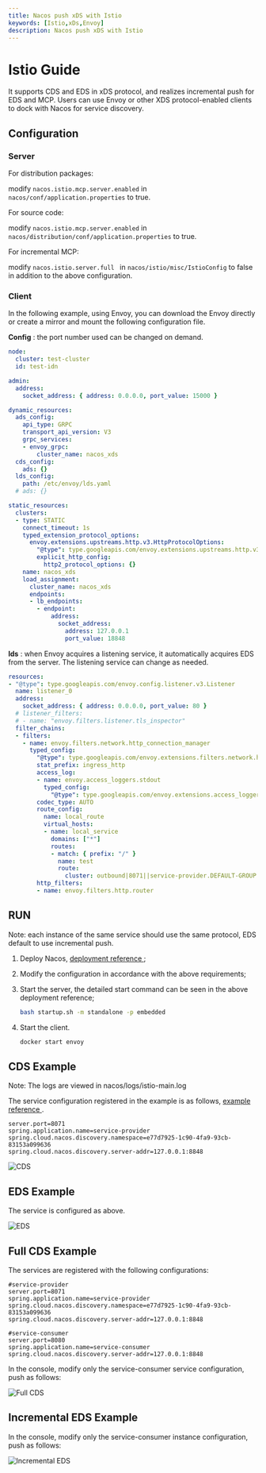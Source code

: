 ```yaml
---
title: Nacos push xDS with Istio
keywords: [Istio,xDs,Envoy]
description: Nacos push xDS with Istio
---
```

# Istio Guide

It supports CDS and EDS in xDS protocol, and realizes incremental push for EDS and MCP. Users can use Envoy or other XDS protocol-enabled clients to dock with Nacos for service discovery.

## Configuration

### Server

For distribution packages:

modify `nacos.istio.mcp.server.enabled` in `nacos/conf/application.properties` to true.

For source code:

modify `nacos.istio.mcp.server.enabled`  in `nacos/distribution/conf/application.properties` to true.

For incremental MCP:

modify `nacos.istio.server.full ` in  `nacos/istio/misc/IstioConfig`  to false in addition to the above configuration.

### Client

In the following example, using Envoy, you can download the Envoy directly or create a mirror and mount the following configuration file.

**Config** : the port number used can be changed on demand.

```yaml
node:
  cluster: test-cluster
  id: test-idn

admin:
  address:
    socket_address: { address: 0.0.0.0, port_value: 15000 }

dynamic_resources:
  ads_config:
    api_type: GRPC
    transport_api_version: V3
    grpc_services:
    - envoy_grpc:
        cluster_name: nacos_xds
  cds_config:
    ads: {}
  lds_config:
    path: /etc/envoy/lds.yaml
  # ads: {}

static_resources:
  clusters:
  - type: STATIC
    connect_timeout: 1s
    typed_extension_protocol_options:
      envoy.extensions.upstreams.http.v3.HttpProtocolOptions:
        "@type": type.googleapis.com/envoy.extensions.upstreams.http.v3.HttpProtocolOptions
        explicit_http_config:
          http2_protocol_options: {}
    name: nacos_xds 
    load_assignment:
      cluster_name: nacos_xds 
      endpoints:
      - lb_endpoints:
        - endpoint:
            address:
              socket_address:
                address: 127.0.0.1 
                port_value: 18848
```

**lds** : when Envoy acquires a listening service, it automatically acquires EDS from the server. The listening service can change as needed.

```yaml
resources:
- "@type": type.googleapis.com/envoy.config.listener.v3.Listener
  name: listener_0
  address:
    socket_address: { address: 0.0.0.0, port_value: 80 }
  # listener_filters:
  # - name: "envoy.filters.listener.tls_inspector"
  filter_chains:
  - filters:
    - name: envoy.filters.network.http_connection_manager
      typed_config:
        "@type": type.googleapis.com/envoy.extensions.filters.network.http_connection_manager.v3.HttpConnectionManager
        stat_prefix: ingress_http
        access_log:
        - name: envoy.access_loggers.stdout
          typed_config:
            "@type": type.googleapis.com/envoy.extensions.access_loggers.stream.v3.StdoutAccessLog
        codec_type: AUTO
        route_config:
          name: local_route
          virtual_hosts:
          - name: local_service
            domains: ["*"]
            routes:
            - match: { prefix: "/" }
              name: test
              route:
                cluster: outbound|8071||service-provider.DEFAULT-GROUP.e77d7925-1c90-4fa9-93cb-83153a099636.nacos
        http_filters:
        - name: envoy.filters.http.router
```

## RUN

Note: each instance of the same service should use the same protocol, EDS default to use incremental push.

1. Deploy Nacos, [ deployment reference ](https://nacos.io/zh-cn/docs/quick-start.html);

2. Modify the configuration in accordance with the above requirements;

3. Start the server, the detailed start command can be seen in the above deployment reference;

   ```bash
   bash startup.sh -m standalone -p embedded
   ```

4. Start the client.

   ```bash
   docker start envoy
   ```

## CDS Example

Note: The logs are viewed in nacos/logs/istio-main.log

The service configuration registered in the example is as follows, [ example reference ](https://github.com/nacos-group/nacos-examples/tree/master/nacos-spring-cloud-example/nacos-spring-cloud-discovery-example ).

```properties
server.port=8071
spring.application.name=service-provider
spring.cloud.nacos.discovery.namespace=e77d7925-1c90-4fa9-93cb-83153a099636
spring.cloud.nacos.discovery.server-addr=127.0.0.1:8848
```

![CDS](https://cdn.nlark.com/yuque/0/2022/png/28990648/1666247341241-4e9b2dde-55c7-43ae-af1e-dc081565ab72.png)

## EDS Example

The service is configured as above.

![EDS](https://cdn.nlark.com/yuque/0/2022/png/28990648/1666247341176-fe312687-6488-41c2-bdd1-346d7a344bd2.png)

## Full CDS Example

The services are registered with the following configurations:

```properties
#service-provider
server.port=8071
spring.application.name=service-provider
spring.cloud.nacos.discovery.namespace=e77d7925-1c90-4fa9-93cb-83153a099636
spring.cloud.nacos.discovery.server-addr=127.0.0.1:8848

#service-consumer
server.port=8080
spring.application.name=service-consumer
spring.cloud.nacos.discovery.server-addr=127.0.0.1:8848
```

In the console, modify only the service-consumer service configuration, push as follows:

![Full CDS](https://cdn.nlark.com/yuque/0/2022/png/28990648/1666247341233-bc35de56-5653-4d5f-a510-819180dfe7f0.png)

## Incremental EDS Example

In the console, modify only the service-consumer instance configuration, push as follows:

![Incremental EDS](https://cdn.nlark.com/yuque/0/2022/png/28990648/1666247341234-aa195810-c76d-4ff5-977a-55626775e697.png)
